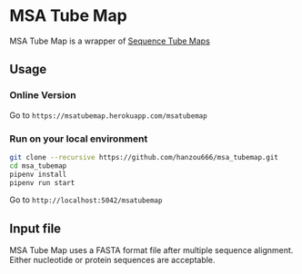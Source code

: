 # MSA Tube Map

MSA Tube Map is a wrapper of [Sequence Tube Maps](https://github.com/vgteam/sequenceTubeMap)

## Usage

### Online Version

Go to `https://msatubemap.herokuapp.com/msatubemap`

### Run on your local environment

```bash
git clone --recursive https://github.com/hanzou666/msa_tubemap.git
cd msa_tubemap
pipenv install
pipenv run start
```

Go to `http://localhost:5042/msatubemap`

## Input file

MSA Tube Map uses a FASTA format file after multiple sequence alignment.
Either nucleotide or protein sequences are acceptable.

